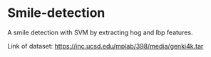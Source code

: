 # Smile-detection
A smile detection with SVM by extracting hog and lbp features.

Link of dataset: https://inc.ucsd.edu/mplab/398/media/genki4k.tar

